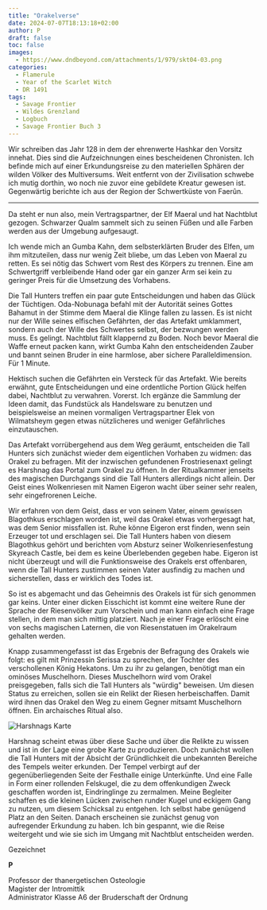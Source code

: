 ```yaml
---
title: "Orakelverse"
date: 2024-07-07T18:13:18+02:00
author: P
draft: false
toc: false
images:
  - https://www.dndbeyond.com/attachments/1/979/skt04-03.png
categories:
  - Flamerule
  - Year of the Scarlet Witch
  - DR 1491
tags: 
  - Savage Frontier
  - Wildes Grenzland
  - Logbuch
  - Savage Frontier Buch 3
---
```


Wir schreiben das Jahr 128 in dem der ehrenwerte Hashkar den Vorsitz innehat. Dies sind die Aufzeichnungen eines bescheidenen Chronisten. Ich befinde mich auf einer Erkundungsreise zu den materiellen Sphären der wilden Völker des Multiversums. Weit entfernt von der Zivilisation schwebe ich mutig dorthin, wo noch nie zuvor eine gebildete Kreatur gewesen ist. Gegenwärtig berichte ich aus der Region der Schwertküste von Faerûn.
 
---
 
Da steht er nun also, mein Vertragspartner, der Elf Maeral und hat Nachtblut gezogen. Schwarzer Qualm sammelt sich zu seinen Füßen und alle Farben werden aus der Umgebung aufgesaugt.
 
Ich wende mich an Gumba Kahn, dem selbsterklärten Bruder des Elfen, um ihm mitzuteilen, dass nur wenig Zeit bliebe, um das Leben von Maeral zu retten. Es sei nötig das Schwert vom Rest des Körpers zu trennen. Eine am Schwertgriff verbleibende Hand oder gar ein ganzer Arm sei kein zu geringer Preis für die Umsetzung des Vorhabens.
 
Die Tall Hunters treffen ein paar gute Entscheidungen und haben das Glück der Tüchtigen. Oda-Nobunaga befahl mit der Autorität seines Gottes Bahamut in der Stimme dem Maeral die Klinge fallen zu lassen. Es ist nicht nur der Wille seines elfischen Gefährten, der das Artefakt umklammert, sondern auch der Wille des Schwertes selbst, der bezwungen werden muss. Es gelingt. Nachtblut fällt klappernd zu Boden. Noch bevor Maeral die Waffe erneut packen kann, wirkt Gumba Kahn den entscheidenden Zauber und bannt seinen Bruder in eine harmlose, aber sichere Paralleldimension. Für 1 Minute.
 
Hektisch suchen die Gefährten ein Versteck für das Artefakt. Wie bereits erwähnt, gute Entscheidungen und eine ordentliche Portion Glück helfen dabei, Nachtblut zu verwahren. Vorerst. Ich ergänze die Sammlung der Ideen damit, das Fundstück als Handelsware zu benutzen und beispielsweise an meinen vormaligen Vertragspartner Elek von Wilmatsheym gegen etwas nützlicheres und weniger Gefährliches einzutauschen.
 
Das Artefakt vorrübergehend aus dem Weg geräumt, entscheiden die Tall Hunters sich zunächst wieder dem eigentlichen Vorhaben zu widmen: das Orakel zu befragen. Mit der inzwischen gefundenen Frostriesenaxt gelingt es Harshnag das Portal zum Orakel zu öffnen. In der Ritualkammer jenseits des magischen Durchgangs sind die Tall Hunters allerdings nicht allein. Der Geist eines Wolkenriesen mit Namen Eigeron wacht über seiner sehr realen, sehr eingefrorenen Leiche.
 
Wir erfahren von dem Geist, dass er von seinem Vater, einem gewissen Blagothkus erschlagen worden ist, weil das Orakel etwas vorhergesagt hat, was dem Senior missfallen ist. Ruhe könne Eigeron erst finden, wenn sein Erzeuger tot und erschlagen sei. Die Tall Hunters haben von diesem Blagothkus gehört und berichten vom Absturz seiner Wolkenriesenfestung Skyreach Castle, bei dem es keine Überlebenden gegeben habe. Eigeron ist nicht überzeugt und will die Funktionsweise des Orakels erst offenbaren, wenn die Tall Hunters zustimmen seinen Vater ausfindig zu machen und sicherstellen, dass er wirklich des Todes ist.
 
So ist es abgemacht und das Geheimnis des Orakels ist für sich genommen gar keins. Unter einer dicken Eisschicht ist kommt eine weitere Rune der Sprache der Riesenvölker zum Vorschein und man kann einfach eine Frage stellen, in dem man sich mittig platziert. Nach je einer Frage erlöscht eine von sechs magischen Laternen, die von Riesenstatuen im Orakelraum gehalten werden.
 
Knapp zusammengefasst ist das Ergebnis der Befragung des Orakels wie folgt:  es gilt mit Prinzessin Serissa zu sprechen, der Tochter des verschollenen König Hekatons. Um zu ihr zu gelangen, benötigt man ein ominöses Muschelhorn. Dieses Muschelhorn wird vom Orakel preisgegeben, falls sich die Tall Hunters als "würdig" beweisen. Um diesen Status zu erreichen, sollen sie ein Relikt der Riesen herbeischaffen. Damit wird ihnen das Orakel den Weg zu einem Gegner mitsamt Muschelhorn öffnen. Ein archaisches Ritual also.

![Harshnags Karte](https://www.dndbeyond.com/attachments/1/982/skt04-harshnagsmap.png)

Harshnag scheint etwas über diese Sache und über die Relikte zu wissen und ist in der Lage eine grobe Karte zu produzieren. Doch zunächst wollen die Tall Hunters mit der Absicht der Gründlichkeit die unbekannten Bereiche des Tempels weiter erkunden. Der Tempel verbirgt auf der gegenüberliegenden Seite der Festhalle einige Unterkünfte. Und eine Falle in Form einer rollenden Felskugel, die zu dem offenkundigen Zweck geschaffen worden ist, Eindringlinge zu zermalmen. Meine Begleiter schaffen es die kleinen Lücken zwischen runder Kugel und eckigem Gang zu nutzen, um diesem Schicksal zu entgehen. Ich selbst habe genügend Platz an den Seiten. Danach erscheinen sie zunächst genug von aufregender Erkundung zu haben. Ich bin gespannt, wie die Reise weitergeht und wie sie sich im Umgang mit Nachtblut entscheiden werden.

Gezeichnet  

**P**  

Professor der thanergetischen Osteologie  
Magister der Intromittik  
Administrator Klasse A6 der Bruderschaft der Ordnung  

